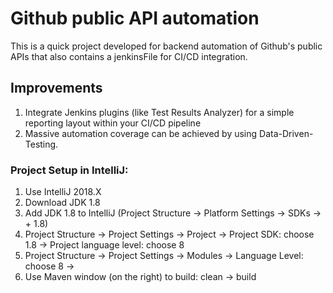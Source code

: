 # Github public API automation 
This is a quick project developed for backend automation of Github's public APIs that also contains a jenkinsFile
for CI/CD integration.    

## Improvements
1. Integrate Jenkins plugins (like Test Results Analyzer) for a simple reporting layout within your CI/CD pipeline
2. Massive automation coverage can be achieved by using Data-Driven-Testing. 

### Project Setup in IntelliJ:
1. Use IntelliJ 2018.X
2. Download JDK 1.8
3. Add JDK 1.8 to IntelliJ (Project Structure -> Platform Settings -> SDKs -> + 1.8)
6. Project Structure -> Project Settings -> Project -> Project SDK: choose 1.8 -> Project language level: choose 8
7. Project Structure -> Project Settings -> Modules -> Language Level: choose 8 ->
8. Use Maven window (on the right) to build: clean -> build